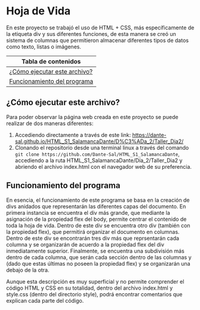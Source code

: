 # Hoja de Vida

En este proyecto se trabajó el uso de HTML + CSS, más específicamente de la etiqueta div y sus diferentes funciones, de esta manera se creó un sistema de columnas que permitieron almacenar diferentes tipos de datos como texto, listas o imágenes.

|Tabla de contenidos|
|--|
|[¿Cómo ejecutar este archivo?](#Ejecucion)|
|[Funcionamiento del programa](#Funcionamiento)|

## ¿Cómo ejecutar este archivo?

Para poder observar la página web creada en este proyecto se puede realizar de dos maneras diferentes:

1. Accediendo directamente a través de este link: https://dante-sal.github.io/HTML_S1_SalamancaDante/D%C3%ADa_2/Taller_Dia2/
2. Clonando el repositorio desde una terminal linux a través del comando `git clone https://github.com/Dante-Sal/HTML_S1_SalamancaDante`, accediendo a la ruta HTML_S1_SalamancaDante/Día_2/Taller_Dia2 y abriendo el archivo index.html con el navegador web de su preferencia.

## Funcionamiento del programa

En esencia, el funcionamiento de este programa se basa en la creación de divs anidados que representarán las diferentes capas del documento. En primera instancia se encuentra el div más grande, que mediante la asignación de la propiedad flex del body, permite centrar el contenido de toda la hoja de vida. Dentro de este div se encuentra otro div (también con la propiedad flex), que permitirá organizar el documento en columnas. Dentro de este div se encontrarán tres div más que reprsentarán cada columna y se organizarán de acuerdo a la propiedad flex del div inmediatamente superior. Finalmente, se encuentra una subdivisión más dentro de cada columna, que serán cada sección dentro de las columnas y (dado que estas últimas no poseen la propiedad flex) y se organizarán una debajo de la otra.

Aunque esta descripción es muy superficial y no permite comprender el código HTML y CSS en su totalidad, dentro del archivo index.html y style.css (dentro del directorio style), podrá encontrar comentarios que explican cada parte del código.
